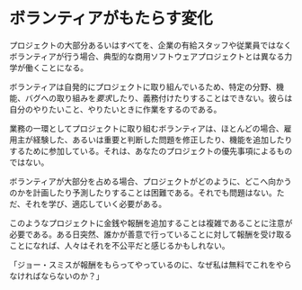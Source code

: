 # ボランティアがもたらす変化

プロジェクトの大部分あるいはすべてを、企業の有給スタッフや従業員ではなくボランティアが行う場合、典型的な商用ソフトウェアプロジェクトとは異なる力学が働くことになる。

ボランティアは自発的にプロジェクトに取り組んでいるため、特定の分野、機能、バグへの取り組みを*要求*したり、義務付けたりすることはできない。彼らは自分のやりたいこと、やりたいときに作業をするのである。

業務の一環としてプロジェクトに取り組むボランティアは、ほとんどの場合、雇用主が経験した、あるいは重要と判断した問題を修正したり、機能を追加したりするために参加している。それは、あなたのプロジェクトの優先事項によるものではない。

ボランティアが大部分を占める場合、プロジェクトがどのように、どこへ向かうのかを計画したり予測したりすることは困難である。それでも問題はない。ただ、それを学び、適応していく必要がある。

このようなプロジェクトに金銭や報酬を追加することは複雑であることに注意が必要である。ある日突然、誰かが善意で行っていることに対して報酬を受け取ることになれば、人々はそれを不公平だと感じるかもしれない。

「ジョー・スミスが報酬をもらってやっているのに、なぜ私は無料でこれをやらなければならないのか？」


